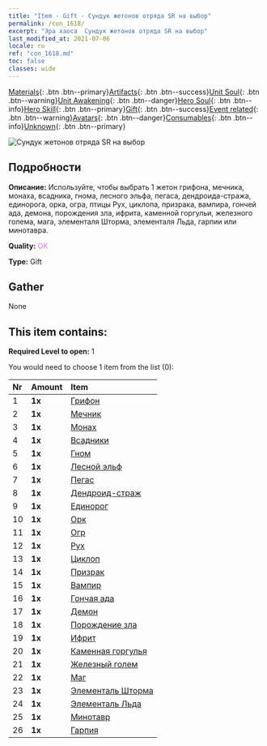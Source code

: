 ```yaml
---
title: "Item - Gift - Сундук жетонов отряда SR на выбор"
permalink: /con_1618/
excerpt: "Эра хаоса  Сундук жетонов отряда SR на выбор"
last_modified_at: 2021-07-06
locale: ru
ref: "con_1618.md"
toc: false
classes: wide
---
```

 [Materials](/ItemsRU/){: .btn .btn--primary}[Artifacts](/ItemsRU/Artifacts/){: .btn .btn--success}[Unit Soul](/ItemsRU/UnitSoul/){: .btn .btn--warning}[Unit Awakening](/ItemsRU/UnitAwakening/){: .btn .btn--danger}[Hero Soul](/ItemsRU/HeroSoul/){: .btn .btn--info}[Hero Skill](/ItemsRU/HeroSkill/){: .btn .btn--primary}[Gift](/ItemsRU/Gift/){: .btn .btn--success}[Event related](/ItemsRU/Events/){: .btn .btn--warning}[Avatars](/ItemsRU/Avatars/){: .btn .btn--danger}[Consumables](/ItemsRU/Consumables/){: .btn .btn--info}[Unknown](/ItemsRU/Unknown/){: .btn .btn--primary}

 ![Сундук жетонов отряда SR на выбор](/images/t/i_907234.png)

## Подробности
 **Описание:** Используйте, чтобы выбрать 1 жетон грифона, мечника, монаха, всадника, гнома, лесного эльфа, пегаса, дендроида-стража, единорога, орка, огра, птицы Рух, циклопа, призрака, вампира, гончей ада, демона, порождения зла, ифрита, каменной горгульи, железного голема, мага, элементаля Шторма, элементаля Льда, гарпии или минотавра.

 **Quality:** <span style="color: #DA70D6">OK</span>

 **Type:** Gift

## Gather

  None

## This item contains:

 **Required Level to open:** 1

 You would need to choose 1 item from the list (0):

  | Nr | Amount |     Item    |
  |:---|:-------|:------------|
  | 1 |  **1x** | [Грифон](/ItemsRU/unt_192/) |  | 
  | 2 |  **1x** | [Мечник](/ItemsRU/unt_193/) |  | 
  | 3 |  **1x** | [Монах](/ItemsRU/unt_194/) |  | 
  | 4 |  **1x** | [Всадники](/ItemsRU/unt_195/) |  | 
  | 5 |  **1x** | [Гном](/ItemsRU/unt_200/) |  | 
  | 6 |  **1x** | [Лесной эльф](/ItemsRU/unt_201/) |  | 
  | 7 |  **1x** | [Пегас](/ItemsRU/unt_202/) |  | 
  | 8 |  **1x** | [Дендроид-страж](/ItemsRU/unt_203/) |  | 
  | 9 |  **1x** | [Единорог](/ItemsRU/unt_204/) |  | 
  | 10 |  **1x** | [Орк](/ItemsRU/unt_219/) |  | 
  | 11 |  **1x** | [Огр](/ItemsRU/unt_220/) |  | 
  | 12 |  **1x** | [Рух](/ItemsRU/unt_221/) |  | 
  | 13 |  **1x** | [Циклоп](/ItemsRU/unt_222/) |  | 
  | 14 |  **1x** | [Призрак](/ItemsRU/unt_210/) |  | 
  | 15 |  **1x** | [Вампир](/ItemsRU/unt_211/) |  | 
  | 16 |  **1x** | [Гончая ада](/ItemsRU/unt_228/) |  | 
  | 17 |  **1x** | [Демон](/ItemsRU/unt_229/) |  | 
  | 18 |  **1x** | [Порождение зла](/ItemsRU/unt_230/) |  | 
  | 19 |  **1x** | [Ифрит](/ItemsRU/unt_231/) |  | 
  | 20 |  **1x** | [Каменная горгулья](/ItemsRU/unt_236/) |  | 
  | 21 |  **1x** | [Железный голем](/ItemsRU/unt_237/) |  | 
  | 22 |  **1x** | [Маг](/ItemsRU/unt_238/) |  | 
  | 23 |  **1x** | [Элементаль Шторма](/ItemsRU/unt_263/) |  | 
  | 24 |  **1x** | [Элементаль Льда](/ItemsRU/unt_264/) |  | 
  | 25 |  **1x** | [Минотавр](/ItemsRU/unt_248/) |  | 
  | 26 |  **1x** | [Гарпия](/ItemsRU/unt_245/) |  | 
